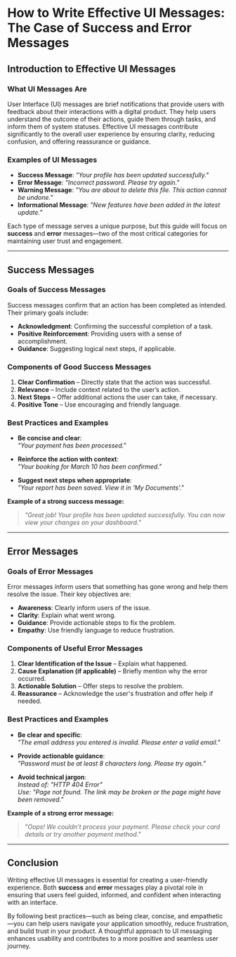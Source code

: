 <!--

How to write effective UI messages - the case of success and error messages 

Plan: 

- Introduction to effective UI messages
  - What UI messages are
  - Examples of UI messages
- Success messages
  - Goals of success messages
  - Components of good success messages
  - Best practices and examples
- Error messages
  - Goals of error messages
  - Components of useful error messages
  - Best practices and examples

-->

# How to Write Effective UI Messages: The Case of Success and Error Messages

## Introduction to Effective UI Messages

### What UI Messages Are

User Interface (UI) messages are brief notifications that provide users with feedback about their interactions with a digital product. They help users understand the outcome of their actions, guide them through tasks, and inform them of system statuses. Effective UI messages contribute significantly to the overall user experience by ensuring clarity, reducing confusion, and offering reassurance or guidance.

### Examples of UI Messages

- **Success Message**: *"Your profile has been updated successfully."*  
- **Error Message**: *"Incorrect password. Please try again."*  
- **Warning Message**: *"You are about to delete this file. This action cannot be undone."*  
- **Informational Message**: *"New features have been added in the latest update."*  

Each type of message serves a unique purpose, but this guide will focus on **success** and **error** messages—two of the most critical categories for maintaining user trust and engagement.

---

## Success Messages

### Goals of Success Messages

Success messages confirm that an action has been completed as intended. Their primary goals include:

- **Acknowledgment**: Confirming the successful completion of a task.  
- **Positive Reinforcement**: Providing users with a sense of accomplishment.  
- **Guidance**: Suggesting logical next steps, if applicable.  

### Components of Good Success Messages

1. **Clear Confirmation** – Directly state that the action was successful.  
2. **Relevance** – Include context related to the user’s action.  
3. **Next Steps** – Offer additional actions the user can take, if necessary.  
4. **Positive Tone** – Use encouraging and friendly language.  

### Best Practices and Examples

- **Be concise and clear**:  
  *"Your payment has been processed."*  

- **Reinforce the action with context**:  
  *"Your booking for March 10 has been confirmed."*  

- **Suggest next steps when appropriate**:  
  *"Your report has been saved. View it in 'My Documents'."*  

**Example of a strong success message:**  
> *"Great job! Your profile has been updated successfully. You can now view your changes on your dashboard."*  

---

## Error Messages

### Goals of Error Messages

Error messages inform users that something has gone wrong and help them resolve the issue. Their key objectives are:

- **Awareness**: Clearly inform users of the issue.  
- **Clarity**: Explain what went wrong.  
- **Guidance**: Provide actionable steps to fix the problem.  
- **Empathy**: Use friendly language to reduce frustration.  

### Components of Useful Error Messages

1. **Clear Identification of the Issue** – Explain what happened.  
2. **Cause Explanation (if applicable)** – Briefly mention why the error occurred.  
3. **Actionable Solution** – Offer steps to resolve the problem.  
4. **Reassurance** – Acknowledge the user's frustration and offer help if needed.  

### Best Practices and Examples

- **Be clear and specific**:  
  *"The email address you entered is invalid. Please enter a valid email."*  

- **Provide actionable guidance**:  
  *"Password must be at least 8 characters long. Please try again."*  

- **Avoid technical jargon**:  
  *Instead of:* *"HTTP 404 Error"*  
  *Use:* *"Page not found. The link may be broken or the page might have been removed."*  

**Example of a strong error message:**  
> *"Oops! We couldn’t process your payment. Please check your card details or try another payment method."*  

---

## Conclusion

Writing effective UI messages is essential for creating a user-friendly experience. Both **success** and **error** messages play a pivotal role in ensuring that users feel guided, informed, and confident when interacting with an interface.

By following best practices—such as being clear, concise, and empathetic—you can help users navigate your application smoothly, reduce frustration, and build trust in your product. A thoughtful approach to UI messaging enhances usability and contributes to a more positive and seamless user journey.
